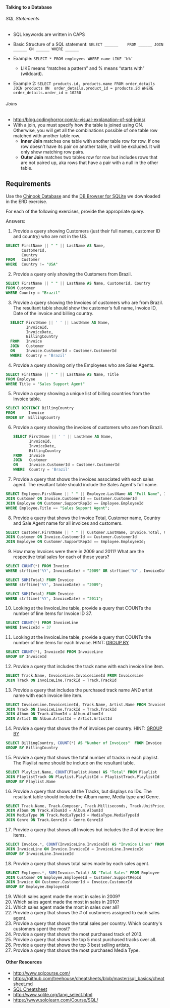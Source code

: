 #### Talking to a Database

###### SQL Statements
 * SQL keywords are written in CAPS
 * Basic Structure of a SQL statement:
	`SELECT ______   
	FROM ______
	JOIN ______ ON ______
	WHERE ______`

* Example:  `SELECT * FROM employees WHERE name LIKE ‘b%’`
   * LIKE means “matches a pattern” and % means “starts with” (wildcard).

* Example 2: `SELECT products.id, products.name FROM order_details JOIN products ON  order_details.product_id = products.id WHERE order_details.order_id = 10250`

###### Joins
* http://blog.codinghorror.com/a-visual-explanation-of-sql-joins/
* With a join, you must specify how the table is joined using ON. Otherwise, you will get all the combinations possible of one table row matched with another table row.
  * **Inner Join** matches one table with another table row for row. If one row doesn’t have its pair on another table, it will be excluded. It will only show matching row pairs.
  * **Outer Join** matches two tables row for row but includes rows that are not paired up, aka rows that have a pair with a null in the other table.




## Requirements
Use the [Chinook Database](https://chinookdatabase.codeplex.com/) and the [DB Browser for SQLite](http://sqlitebrowser.org/) we downloaded in the ERD exercise.

For each of the following exercises, provide the appropriate query.

Answers:

1. Provide a query showing Customers (just their full names, customer ID and country) who are not in the US.
  ```sql
  SELECT FirstName || " " || LastName AS Name,
         CustomerId,
         Country
  FROM   Customer
  WHERE  Country != "USA"
  ```
2. Provide a query only showing the Customers from Brazil.
  ```sql
  SELECT FirstName || " " || LastName AS Name, CustomerId, Country
  FROM Customer
  WHERE Country = "Brazil"
  ```
3. Provide a query showing the Invoices of customers who are from Brazil. The resultant table should show the customer's full name, Invoice ID, Date of the invoice and billing country.
  ```sql
    SELECT FirstName || ' ' || LastName AS Name,
           InvoiceId,
           InvoiceDate,
           BillingCountry
    FROM   Invoice
    JOIN   Customer
    ON     Invoice.CustomerId = Customer.CustomerId
    WHERE  Country = 'Brazil'
  ```
4. Provide a query showing only the Employees who are Sales Agents.
  ```sql
  SELECT FirstName || " " || LastName AS Name, Title
  FROM Employee
  WHERE Title = "Sales Support Agent"
  ```
5. Provide a query showing a unique list of billing countries from the Invoice table.
  ```sql
  SELECT DISTINCT BillingCountry
  FROM      Invoice
  ORDER BY  BillingCountry
  ```
6. Provide a query showing the invoices of customers who are from Brazil.
   ```sql
   SELECT FirstName || ' ' || LastName AS Name,
          InvoiceId,
          InvoiceDate,
          BillingCountry
   FROM   Invoice
   JOIN   Customer
   ON     Invoice.CustomerId = Customer.CustomerId
   WHERE  Country = 'Brazil'

   ```
7. Provide a query that shows the invoices associated with each sales agent. The resultant table should include the Sales Agent's full name.
  ```sql
  SELECT Employee.FirstName || " " || Employee.LastName AS "Full Name", Invoice.* FROM Invoice
  JOIN Customer ON Invoice.CustomerId == Customer.CustomerId
  JOIN Employee ON Customer.SupportRepId == Employee.EmployeeId
  WHERE Employee.Title == "Sales Support Agent";
  ```
8. Provide a query that shows the Invoice Total, Customer name, Country and Sale Agent name for all invoices and customers.
  ```sql
  SELECT Customer.FirstName || " " || Customer.LastName, Invoice.Total, Customer.Country, Employee.FirstName || " " || Employee.LastName AS "Sales Agent" FROM Invoice
  JOIN Customer ON Invoice.CustomerId == Customer.CustomerId
  JOIN Employee ON Customer.SupportRepId == Employee.EmployeeId;
  ```
9. How many Invoices were there in 2009 and 2011? What are the respective total sales for each of those years?
  ```sql
  SELECT COUNT(*) FROM Invoice
  WHERE strftime('%Y', InvoiceDate) = "2009" OR strftime('%Y', InvoiceDate) = "2011";
  ```
  ```sql
  SELECT SUM(Total) FROM Invoice
  WHERE strftime('%Y', InvoiceDate) = "2009";

  SELECT SUM(Total) FROM Invoice
  WHERE strftime('%Y', InvoiceDate) = "2011";
  ```
10. Looking at the InvoiceLine table, provide a query that COUNTs the number of line items for Invoice ID 37.
  ```sql
  SELECT COUNT(*) FROM InvoiceLine
  WHERE InvoiceId = 37
  ```
11. Looking at the InvoiceLine table, provide a query that COUNTs the number of line items for each Invoice. HINT: [GROUP BY](http://www.sqlite.org/lang_select.html#resultset)
  ```sql
  SELECT COUNT(*), InvoiceId FROM InvoiceLine
  GROUP BY InvoiceId
  ```
12. Provide a query that includes the track name with each invoice line item.
  ```sql
  SELECT Track.Name, InvoiceLine.InvoiceLineId FROM InvoiceLine
  JOIN Track ON InvoiceLine.TrackId = Track.TrackId
  ```
13. Provide a query that includes the purchased track name AND artist name with each invoice line item.
  ```sql
  SELECT InvoiceLine.InvoiceLineId, Track.Name, Artist.Name FROM InvoiceLine
  JOIN Track ON InvoiceLine.TrackId = Track.TrackId
  JOIN Album ON Track.AlbumId = Album.AlbumId
  JOIN Artist ON Album.ArtistId = Artist.ArtistId
  ```
14. Provide a query that shows the # of invoices per country. HINT: [GROUP BY](http://www.sqlite.org/lang_select.html#resultset)
  ```sql
  SELECT BillingCountry, COUNT(*) AS "Number of Invoices"  FROM Invoice
  GROUP BY BillingCountry
  ```
15. Provide a query that shows the total number of tracks in each playlist. The Playlist name should be include on the resultant table.
  ```sql
  SELECT Playlist.Name, COUNT(Playlist.Name) AS "Total" FROM Playlist
  JOIN PlaylistTrack ON Playlist.PlaylistId = PlaylistTrack.PlaylistId
  GROUP BY Playlist.Name
  ```
16. Provide a query that shows all the Tracks, but displays no IDs. The resultant table should include the Album name, Media type and Genre.
  ```sql
  SELECT Track.Name, Track.Composer, Track.Milliseconds, Track.UnitPrice, Album.Title, MediaType.Name, Genre.Name  FROM Track
  JOIN Album ON Track.AlbumId = Album.AlbumId
  JOIN MediaType ON Track.MediaTypeId = MediaType.MediaTypeId
  JOIN Genre ON Track.GenreId = Genre.GenreId
  ```
17. Provide a query that shows all Invoices but includes the # of invoice line items.
  ```sql
  SELECT Invoice.*, COUNT(InvoiceLine.InvoiceId) AS "Invoice Lines" FROM Invoice
  JOIN InvoiceLine ON Invoice.InvoiceId = InvoiceLine.InvoiceId
  GROUP BY InvoiceLine.InvoiceId
  ```
18. Provide a query that shows total sales made by each sales agent.
  ```sql
  SELECT Employee.*, SUM(Invoice.Total) AS "Total Sales" FROM Employee
  JOIN Customer ON Employee.EmployeeId = Customer.SupportRepId
  JOIN Invoice ON Customer.CustomerId = Invoice.CustomerId
  GROUP BY Employee.EmployeeId
  ```
19. Which sales agent made the most in sales in 2009?
20. Which sales agent made the most in sales in 2010?
21. Which sales agent made the most in sales over all?
22. Provide a query that shows the # of customers assigned to each sales agent.
23. Provide a query that shows the total sales per country. Which country's customers spent the most?
24. Provide a query that shows the most purchased track of 2013.
25. Provide a query that shows the top 5 most purchased tracks over all.
26. Provide a query that shows the top 3 best selling artists.
27. Provide a query that shows the most purchased Media Type.

#### Other Resources
* http://www.sqlcourse.com/
* https://github.com/treehouse/cheatsheets/blob/master/sql_basics/cheatsheet.md
* [SQL Cheatsheet](https://zeroturnaround.com/wp-content/uploads/2016/06/RebelLabs-SQL-cheat-sheet.png)
* http://www.sqlite.org/lang_select.html
* https://www.sololearn.com/Course/SQL/
